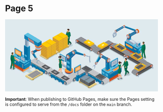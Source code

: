 <h1>Page 5</h1>
<picture>
    <source srcset="./img/main-image.avif" type="image/avif" />
    <img src="./img/main-image.jpg" alt="" width="584" class="main-image">
</picture>
<p><strong>Important</strong>: When publishing to GitHub Pages, make sure the Pages setting is configured to
serve from the <code>/docs</code> folder on the <code>main</code> branch.</p>

